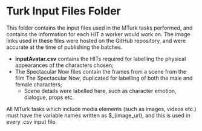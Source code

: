 # Turk Input Files Folder
This folder contains the input files used in the MTurk tasks performed, and contains the information for each HIT a worker would work on. The image links used in these files were hosted on the GitHub repository, and were accurate at the time of publishing the batches.
* **inputAvatar.csv** contains the HITs required for labelling the physical appearances of the characters chosen;
* The Spectacular Now files contain the frames from a scene from the film The Spectacular Now, duplicated for labelling of both the male and female characters;
    * Scene details were labelled here, such as character emotion, dialogue, props etc.

All MTurk tasks which include media elements (such as images, videos etc.) must have the variable names written as $_(image_url), and this is used in every .csv input file.